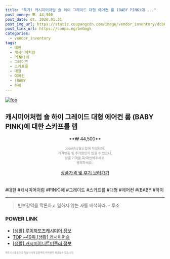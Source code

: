 ```yaml
--- 
title: "특가! 캐시미어처럼 숄 하이 그레이드 대형 에어컨 룸 (BABY PINK)에 ..." 
post_money: ₩. 44,500 
post_date: dt. 2020.01.31 
post_img_url: https://static.coupangcdn.com/image/vendor_inventory/dcb0/f88f7e3144889085e286d0cd3527a5002ae3d4e3917c9eae61e9dc80a43b.jpg 
post_link_url: https://coupa.ng/bnGmgk 
categories: 
  - vendor_inventory 
tags: 
  - 대한 
  - 캐시미어처럼 
  - PINK)에 
  - 그레이드 
  - 스카프를 
  - 대형 
  - 에어컨 
  - (BABY 
  - 하이 
--- 
```

[![foo](https://static.coupangcdn.com/image/vendor_inventory/dcb0/f88f7e3144889085e286d0cd3527a5002ae3d4e3917c9eae61e9dc80a43b.jpg)](https://coupa.ng/bnGmgk) 

## 캐시미어처럼 숄 하이 그레이드 대형 에어컨 룸 (BABY PINK)에 대한 스카프를 랩 
<p style="text-align: center;">**₩ 44,500**</p> 
<p style="text-align: center;"><span style="color: #898c8f; font-family: Georgia,Times,serif; font-size: 0.75em;">2020년01월31일에 작성되어, <br>가격변동 및 추가할인이 있을 수 있으니,<br> 상품 가격을 꼭!확인해주세요.<br>행복하세요~</span> 
</p>	 
<div markdown="0" style="text-align: center;"><a href="https://coupa.ng/bnGmgk" class="btn btn--success">상품가격 및 후기 보러가기</a></div> 
<br><br> 
  #대한 #캐시미어처럼 #PINK)에 #그레이드 #스카프를 #대형 #에어컨 #(BABY #하이 
<hr> 

> 빈부강약을 막론하고 일하지 않는 자를 배척하라. - 루소 


### POWER LINK

* <a href="https://blog.naver.com/fasyy4321/221770513399" target="_blank"> [생활] 루이까또즈캐시미어 정보 </a>
* <a href="https://blog.naver.com/an0733/221790857591" target="_blank"> TOP ~49위 [생활] 캐시미어숄</a>
* <a href="https://blog.naver.com/sakai111/221766285207" target="_blank"> [생활] 캐시미어니트머플러 정보 </a>

<span style="color: #898c8f; font-family: Georgia,Times,serif; font-size: 0.55em;">파트너스활동으로 작성자에게 일정액의 커미션이 제공될수 있습니다.</span> 
